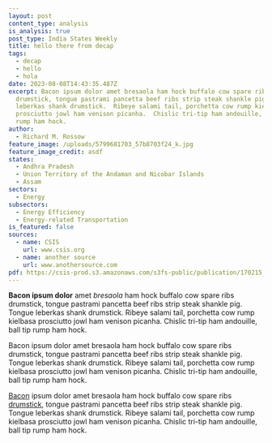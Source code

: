 ```yaml
---
layout: post
content_type: analysis
is_analysis: true
post_type: India States Weekly
title: hello there from decap
tags:
  - decap
  - hello
  - hola
date: 2023-08-08T14:43:35.487Z
excerpt: Bacon ipsum dolor amet bresaola ham hock buffalo cow spare ribs
  drumstick, tongue pastrami pancetta beef ribs strip steak shankle pig.  Tongue
  leberkas shank drumstick.  Ribeye salami tail, porchetta cow rump kielbasa
  prosciutto jowl ham venison picanha.  Chislic tri-tip ham andouille, ball tip
  rump ham hock.
author:
  - Richard M. Rossow
feature_image: /uploads/5799681703_57b8703f24_k.jpg
feature_image_credit: asdf
states:
  - Andhra Pradesh
  - Union Territory of the Andaman and Nicobar Islands
  - Assam
sectors:
  - Energy
subsectors:
  - Energy Efficiency
  - Energy-related Transportation
is_featured: false
sources:
  - name: CSIS
    url: www.csis.org
  - name: another source
    url: www.anothersource.com
pdf: https://csis-prod.s3.amazonaws.com/s3fs-public/publication/170215_Breakthrough_Index_3_Solar_Policy.pdf?8VNRP6Htx_iBu6hWwJg7mDPXPIRzMFKE
---
```

**Bacon ipsum dolor** amet *bresaola* ham hock buffalo cow spare ribs drumstick, tongue pastrami pancetta beef ribs strip steak shankle pig.  Tongue leberkas shank drumstick.  Ribeye salami tail, porchetta cow rump kielbasa prosciutto jowl ham venison picanha.  Chislic tri-tip ham andouille, ball tip rump ham hock.

Bacon ipsum dolor amet bresaola ham hock buffalo cow spare ribs drumstick, tongue pastrami pancetta beef ribs strip steak shankle pig.  Tongue leberkas shank drumstick.  Ribeye salami tail, porchetta cow rump kielbasa prosciutto jowl ham venison picanha.  Chislic tri-tip ham andouille, ball tip rump ham hock.

[Bacon](www.csis.org) ipsum dolor amet bresaola ham hock buffalo cow spare ribs [drumstick](https://www.csis.org), tongue pastrami pancetta beef ribs strip steak shankle pig.  Tongue leberkas shank drumstick.  Ribeye salami tail, porchetta cow rump kielbasa prosciutto jowl ham venison picanha.  Chislic tri-tip ham andouille, ball tip rump ham hock.